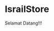 # IsrailStore
Selamat Datang!!! 

<html>
<head>
    <title>Form Pembayaran</title>
    <style>
        .container {
            max-width: 400px;
            margin: 0 auto;
            padding: 20px;
            border: 1px solid #ccc;
            border-radius: 5px;
        }

        .form-group {
            margin-bottom: 20px;
        }

        .form-group label {
            display: block;
            margin-bottom: 5px;
        }

        .form-group input {
            width: 100%;
            padding: 10px;
            border: 1px solid #ccc;
            border-radius: 5px;
        }

        .form-group select {
            width: 100%;
            padding: 10px;
            border: 1px solid #ccc;
            border-radius: 5px;
        }

        .form-group button {
            background-color: #04AA6D;
            color: white;
            padding: 10px 20px;
            border: none;
            border-radius: 5px;
            cursor: pointer;
        }
    </style>
</head>
<body>
    <div class="container">
        <h2>Form Pembayaran</h2>
        <form action="https://api.whatsapp.com/send?phone=082245184223" method="POST">
            <div class="form-group">
                <label for="nama">Nama</label>
                <input type="text" id="nama" name="nama" required>
            </div>
            <div class="form-group">
                <label for="nomor">Nomor</label>
                <input type="nomor" id="nomor" name="nomor" required>
            </div>
            <div class="form-group">
                <label for="jumlah">Nominal</label>
                <input type="number" id="jumlah" name="jumlah" required>
            </div>
            <div class="form-group">
                <label for="metode">Metode Pembayaran</label>
                <select id="metode" name="metode" required>
                    <option value="transfer">Minjem</option>
                    <option value="tunai">Tunai</option>
                </select>
            </div>
            <div class="form-group">
                <button type="submit">Kirim Pembayaran</button>
            </div>
        </form>
    </div>
</body>
</html>
